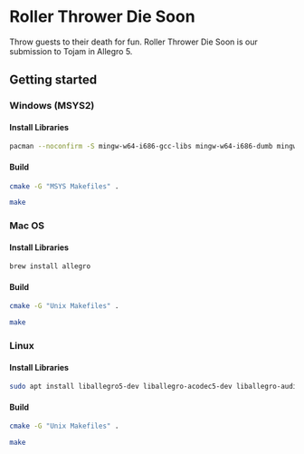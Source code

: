 # Roller Thrower Die Soon

Throw guests to their death for fun. Roller Thrower Die Soon is our submission to Tojam in Allegro 5.

## Getting started

### Windows (MSYS2)

#### Install Libraries

```bash
pacman --noconfirm -S mingw-w64-i686-gcc-libs mingw-w64-i686-dumb mingw-w64-i686-flac mingw-w64-i686-opusfile mingw-w64-i686-freetype mingw-w64-i686-libjpeg-turbo mingw-w64-i686-libpng mingw-w64-i686-libvorbis mingw-w64-i686-libwebp mingw-w64-i686-openal mingw-w64-i686-physfs mingw-w64-i686-allegro
```

#### Build

```bash
cmake -G "MSYS Makefiles" .
```

```bash
make
```

### Mac OS

#### Install Libraries

```bash
brew install allegro
```

#### Build

```bash
cmake -G "Unix Makefiles" .
```

```bash
make
```

### Linux

#### Install Libraries

```bash
sudo apt install liballegro5-dev liballegro-acodec5-dev liballegro-audio5-dev liballegro-image5-dev liballegro-dialog5-dev liballegro-ttf5-dev
```

#### Build

```bash
cmake -G "Unix Makefiles" .
```

```bash
make
```
